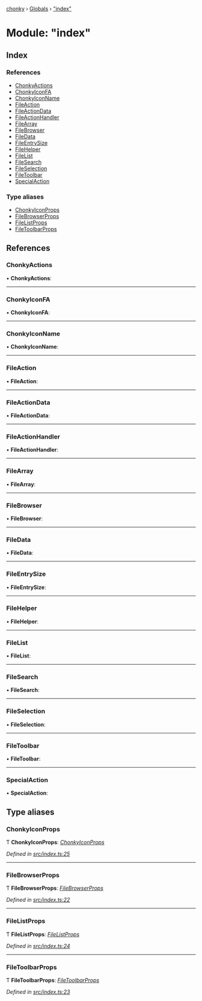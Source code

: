 [chonky](../README.md) › [Globals](../globals.md) › ["index"](_index_.md)

# Module: "index"

## Index

### References

* [ChonkyActions](_index_.md#chonkyactions)
* [ChonkyIconFA](_index_.md#chonkyiconfa)
* [ChonkyIconName](_index_.md#chonkyiconname)
* [FileAction](_index_.md#fileaction)
* [FileActionData](_index_.md#fileactiondata)
* [FileActionHandler](_index_.md#fileactionhandler)
* [FileArray](_index_.md#filearray)
* [FileBrowser](_index_.md#filebrowser)
* [FileData](_index_.md#filedata)
* [FileEntrySize](_index_.md#fileentrysize)
* [FileHelper](_index_.md#filehelper)
* [FileList](_index_.md#filelist)
* [FileSearch](_index_.md#filesearch)
* [FileSelection](_index_.md#fileselection)
* [FileToolbar](_index_.md#filetoolbar)
* [SpecialAction](_index_.md#specialaction)

### Type aliases

* [ChonkyIconProps](_index_.md#chonkyiconprops)
* [FileBrowserProps](_index_.md#filebrowserprops)
* [FileListProps](_index_.md#filelistprops)
* [FileToolbarProps](_index_.md#filetoolbarprops)

## References

###  ChonkyActions

• **ChonkyActions**:

___

###  ChonkyIconFA

• **ChonkyIconFA**:

___

###  ChonkyIconName

• **ChonkyIconName**:

___

###  FileAction

• **FileAction**:

___

###  FileActionData

• **FileActionData**:

___

###  FileActionHandler

• **FileActionHandler**:

___

###  FileArray

• **FileArray**:

___

###  FileBrowser

• **FileBrowser**:

___

###  FileData

• **FileData**:

___

###  FileEntrySize

• **FileEntrySize**:

___

###  FileHelper

• **FileHelper**:

___

###  FileList

• **FileList**:

___

###  FileSearch

• **FileSearch**:

___

###  FileSelection

• **FileSelection**:

___

###  FileToolbar

• **FileToolbar**:

___

###  SpecialAction

• **SpecialAction**:

## Type aliases

###  ChonkyIconProps

Ƭ **ChonkyIconProps**: *[ChonkyIconProps](../interfaces/_components_external_chonkyicon_.chonkyiconprops.md)*

*Defined in [src/index.ts:25](https://github.com/TimboKZ/Chonky/blob/603fef8/src/index.ts#L25)*

___

###  FileBrowserProps

Ƭ **FileBrowserProps**: *[FileBrowserProps](../interfaces/_types_file_browser_types_.filebrowserprops.md)*

*Defined in [src/index.ts:22](https://github.com/TimboKZ/Chonky/blob/603fef8/src/index.ts#L22)*

___

###  FileListProps

Ƭ **FileListProps**: *[FileListProps](../interfaces/_components_external_filelist_.filelistprops.md)*

*Defined in [src/index.ts:24](https://github.com/TimboKZ/Chonky/blob/603fef8/src/index.ts#L24)*

___

###  FileToolbarProps

Ƭ **FileToolbarProps**: *[FileToolbarProps](../interfaces/_components_external_filetoolbar_.filetoolbarprops.md)*

*Defined in [src/index.ts:23](https://github.com/TimboKZ/Chonky/blob/603fef8/src/index.ts#L23)*
